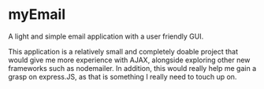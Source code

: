 # myEmail
A light and simple email application with a user friendly GUI.

This application is a relatively small and completely doable project that would give me more experience with AJAX, alongside exploring other new frameworks such as nodemailer. In addition, this would really help me gain a grasp on express.JS, as that is something I really need to touch up on.